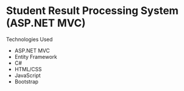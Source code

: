 
# Student Result Processing System (ASP.NET MVC)


 Technologies Used
- ASP.NET MVC
- Entity Framework
- C#
- HTML/CSS
- JavaScript
- Bootstrap

